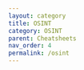 ```yaml
---
layout: category
title: OSINT
category: OSINT
parent: Cheatsheets
nav_order: 4
permalink: /osint
---
```

